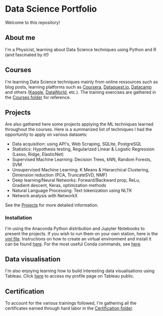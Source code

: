 # Data Science Portfolio

Welcome to this repository!

## About me
I'm a Physicist, learning about Data Science techniques using Python and R (and fascinated by it!)

## Courses
I'm learning Data Science techniques mainly from online ressources such as blog posts, learning platforms such as [Coursera](http://www.coursera.org), [Dataquest.io](http://www.dataquest.io), [Datacamp](http://www.datacamp.com) and others ([Kaggle](http://www.kaggle.com), [DataWorld](http://data.world), etc.).
The training exercises are gathered in the [Courses folder](_Courses/) for reference.

## Projects
Are also gathered here some projects applying the ML techniques learned throughout the courses.  Here is a summarized list of techniques I had the opportunity to apply on various datasets:
- Data acquisition: using API's, Web Scraping, SQLite, PostgreSQL
- Statistics: Hypothesis testing, Regularized Linear & Logistic Regression (Lasso, Ridge, ElasticNet)
- Supervised Machine Learning: Decision Trees, kNN, Random Forests, SVM
- Unsupervised Machine Learning: K Means & Hierarchical Clustering, Dimension reduction (PCA, TruncateSVD, NMF)
- Deep learning/Neural Networks: Forward/Backward prop, ReLu, Gradient descent, Keras, optimization methods
- Natural Language Processing: Text tokenization using NLTK
- Network analysis with NetworkX


See the [Projects](_Projects/README.md) for more detailed information.

### Installation
I'm using the Anaconda Python distribution and Jupyter Notebooks to present the projects.  If you wish to run them on your own station, here is the [yml file](_Projects/_Env/py36.yml).  Instructions on how to create an virtual environment and install it can be found [here](https://conda.io/docs/user-guide/tasks/manage-environments.html#creating-an-environment-from-an-environment-yml-file). For the most useful Conda commands, see [here](https://github.com/cnoza/DataAnalysis/blob/master/_CheatSheets/conda-cheatsheet.pdf).


## Data visualisation
I'm also enjoying learning how to build interesting data visualisations using Tableau.  Click [here](https://public.tableau.com/profile/christophe.nozaradan#!/) to access my profile page on Tableau public.


## Certification
To account for the various trainings followed, I'm gathering all the certificates earned through hard labor in the [Certification folder](_Certifications).